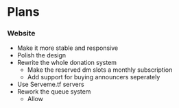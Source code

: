 # Plans

### Website

- Make it more stable and responsive
- Polish the design
- Rewrite the whole donation system
  - Make the reserved dm slots a monthly subscription
  - Add support for buying announcers seperately
- Use Serveme.tf servers
- Rework the queue system
  - Allow 
